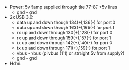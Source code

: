 * Power: 5v 5amp supplied through the 77-87 +5v lines
	* gnd - gnd
* 2x USB 3.0:
	* data up and down though 134(+),136(-) for port 0
	* data up and down though 163(+),165(-) for port 1
	* rx up and down through 130(+),128(-) for port 0
	* rx up and down through 159(+),157(-) for port 1
	* tx up and down through 142(+),140(-) for port 0
	* tx up and down through 171(+),169(-) for port 1
	* vbus - vbus (pi vbus (111) or straight 5v from supply?)
	* gnd - gnd
* Hdmi: 